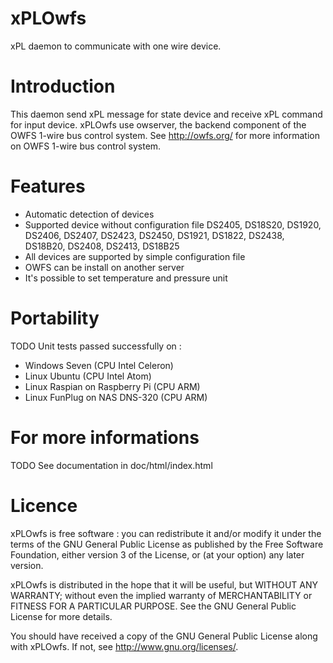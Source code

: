 xPLOwfs
=========
xPL daemon to communicate with one wire device. 

Introduction
============
This daemon send xPL message for state device and receive xPL command for input device. 
xPLOwfs use owserver, the backend component of the OWFS 1-wire bus control system.
See http://owfs.org/ for more information on OWFS 1-wire bus control system. 

Features
========
 - Automatic detection of devices 
 - Supported device without configuration file DS2405, DS18S20, DS1920, DS2406, DS2407, DS2423, DS2450, DS1921, DS1822, DS2438, DS18B20, DS2408, DS2413, DS18B25
 - All devices are supported by simple configuration file
 - OWFS can be install on another server
 - It's possible to set temperature and pressure unit

Portability
===========
TODO
Unit tests passed successfully on :
 - Windows Seven (CPU Intel Celeron)
 - Linux Ubuntu (CPU Intel Atom)
 - Linux Raspian on Raspberry Pi (CPU ARM)
 - Linux FunPlug on NAS DNS-320 (CPU ARM)

For more informations
=====================
TODO
See documentation in doc/html/index.html

Licence
=======
xPLOwfs is free software : you can redistribute it and/or modify it under the terms of the GNU General Public License as published by the Free Software Foundation, either version 3 of the License, or (at your option) any later version.

xPLOwfs is distributed in the hope that it will be useful, but WITHOUT ANY WARRANTY; without even the implied warranty of MERCHANTABILITY or FITNESS FOR A PARTICULAR PURPOSE. See the GNU General Public License for more details.

You should have received a copy of the GNU General Public License along with xPLOwfs. If not, see http://www.gnu.org/licenses/.
